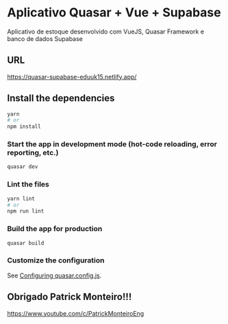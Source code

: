 # Aplicativo Quasar + Vue + Supabase

Aplicativo de estoque desenvolvido com VueJS, Quasar Framework e banco de dados Supabase

## URL

https://quasar-supabase-eduuk15.netlify.app/

## Install the dependencies
```bash
yarn
# or
npm install
```

### Start the app in development mode (hot-code reloading, error reporting, etc.)
```bash
quasar dev
```


### Lint the files
```bash
yarn lint
# or
npm run lint
```



### Build the app for production
```bash
quasar build
```

### Customize the configuration
See [Configuring quasar.config.js](https://v2.quasar.dev/quasar-cli-vite/quasar-config-js).

## Obrigado Patrick Monteiro!!!

https://www.youtube.com/c/PatrickMonteiroEng
